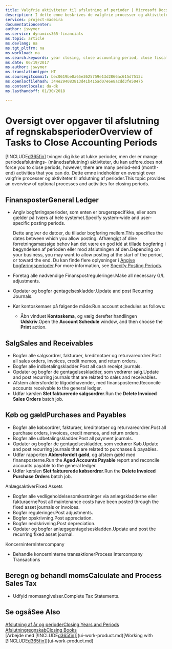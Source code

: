 ```yaml
---
title: Valgfrie aktiviteter til afslutning af perioder | Microsoft Docs
description: I dette emne beskrives de valgfrie processer og aktiviteter til afslutning af regnskabsperioder i Finance and Operations, Business edition.
services: project-madeira
documentationcenter: 
author: jswymer
ms.service: dynamics365-financials
ms.topic: article
ms.devlang: na
ms.tgt_pltfrm: na
ms.workload: na
ms.search.keywords: year closing, close accounting period, close fiscal year, aging, creditor payments, vendor payments
ms.date: 06/19/2017
ms.author: jswymer
ms.translationtype: HT
ms.sourcegitcommit: bec0619be0a65e3625759e13d2866ac615d7513c
ms.openlocfilehash: 344e294083813d41b415ad07e6e8acdd3fe5047b
ms.contentlocale: da-dk
ms.lasthandoff: 01/30/2018

---
```

# <a name="overview-of-tasks-to-close-accounting-periods"></a><span data-ttu-id="6f908-103">Oversigt over opgaver til afslutning af regnskabsperioder</span><span class="sxs-lookup"><span data-stu-id="6f908-103">Overview of Tasks to Close Accounting Periods</span></span>
[!INCLUDE[d365fin](includes/d365fin_md.md)] <span data-ttu-id="6f908-104"> tvinger dig ikke at lukke perioder, men der er mange periodeafslutnings- (månedsafslutning) aktiviteter, du kan udføre.</span><span class="sxs-lookup"><span data-stu-id="6f908-104">does not force you to close periods, however, there are many period-end (month-end) activities that you can do.</span></span> <span data-ttu-id="6f908-105">Dette emne indeholder en oversigt over valgfrie processer og aktiviteter til afslutning af perioder.</span><span class="sxs-lookup"><span data-stu-id="6f908-105">This topic provides an overview of optional processes and activities for closing periods.</span></span>  

## <a name="general-ledger"></a><span data-ttu-id="6f908-106">Finansposter</span><span class="sxs-lookup"><span data-stu-id="6f908-106">General Ledger</span></span>
* <span data-ttu-id="6f908-107">Angiv bogføringsperioder, som enten er brugerspecifikke, eller som gælder på tværs af hele systemet.</span><span class="sxs-lookup"><span data-stu-id="6f908-107">Specify system-wide and user-specific posting periods.</span></span>  

    <span data-ttu-id="6f908-108">Dette angiver de datoer, du tillader bogføring mellem.</span><span class="sxs-lookup"><span data-stu-id="6f908-108">This specifies the dates between which you allow posting.</span></span> <span data-ttu-id="6f908-109">Afhængigt af dine forretningsmæssige behov kan det være en god idé at tillade bogføring i begyndelsen af perioden eller mod afslutningen af den.</span><span class="sxs-lookup"><span data-stu-id="6f908-109">Depending on your business, you may want to allow posting at the start of the period, or toward the end.</span></span> <span data-ttu-id="6f908-110">Du kan finde flere oplysninger i [Angive bogføringsperioder](finance-how-specify-posting-periods.md).</span><span class="sxs-lookup"><span data-stu-id="6f908-110">For more information, see [Specify Posting Periods](finance-how-specify-posting-periods.md).</span></span>  
* <span data-ttu-id="6f908-111">Foretag alle nødvendige Finanspostreguleringer.</span><span class="sxs-lookup"><span data-stu-id="6f908-111">Make all necessary G/L adjustments.</span></span>  
* <span data-ttu-id="6f908-112">Opdater og bogfør gentagelseskladder.</span><span class="sxs-lookup"><span data-stu-id="6f908-112">Update and post Recurring Journals.</span></span>  
  <!--* Process Consolidations-->
* <span data-ttu-id="6f908-113">Kør kontoskemaer på følgende måde:</span><span class="sxs-lookup"><span data-stu-id="6f908-113">Run account schedules as follows:</span></span>  
  * <span data-ttu-id="6f908-114">Åbn vinduet **Kontoskema**, og vælg derefter handlingen **Udskriv**.</span><span class="sxs-lookup"><span data-stu-id="6f908-114">Open the **Account Schedule** window, and then choose the **Print** action.</span></span>  

## <a name="sales-and-receivables"></a><span data-ttu-id="6f908-115">Salg</span><span class="sxs-lookup"><span data-stu-id="6f908-115">Sales and Receivables</span></span>
* <span data-ttu-id="6f908-116">Bogfør alle salgsordrer, fakturaer, kreditnotaer og returvareordrer.</span><span class="sxs-lookup"><span data-stu-id="6f908-116">Post all sales orders, invoices, credit memos, and return orders.</span></span>  
* <span data-ttu-id="6f908-117">Bogfør alle indbetalingskladder.</span><span class="sxs-lookup"><span data-stu-id="6f908-117">Post all cash receipt journals.</span></span>  
* <span data-ttu-id="6f908-118">Opdater og bogfør de gentagelseskladder, som vedrører salg.</span><span class="sxs-lookup"><span data-stu-id="6f908-118">Update and post recurring journals that are related to sales and receivables.</span></span>  
* <span data-ttu-id="6f908-119">Afstem aldersfordelte tilgodehavender, med finansposterne.</span><span class="sxs-lookup"><span data-stu-id="6f908-119">Reconcile accounts receivable to the general ledger.</span></span>  
* <span data-ttu-id="6f908-120">Udfør kørslen **Slet fakturerede salgsordrer**.</span><span class="sxs-lookup"><span data-stu-id="6f908-120">Run the **Delete Invoiced Sales Orders** batch job.</span></span>  

## <a name="purchases-and-payables"></a><span data-ttu-id="6f908-121">Køb og gæld</span><span class="sxs-lookup"><span data-stu-id="6f908-121">Purchases and Payables</span></span>
* <span data-ttu-id="6f908-122">Bogfør alle købsordrer, fakturaer, kreditnotaer og returvareordrer.</span><span class="sxs-lookup"><span data-stu-id="6f908-122">Post all purchase orders, invoices, credit memos, and return orders.</span></span>  
* <span data-ttu-id="6f908-123">Bogfør alle udbetalingskladder.</span><span class="sxs-lookup"><span data-stu-id="6f908-123">Post all payment journals.</span></span>  
* <span data-ttu-id="6f908-124">Opdater og bogfør de gentagelseskladder, som vedrører Køb.</span><span class="sxs-lookup"><span data-stu-id="6f908-124">Update and post recurring journals that are related to purchases & payables.</span></span>  
* <span data-ttu-id="6f908-125">Udfør rapporten **Aldersfordelt gæld**, og afstem gæld med finansposterne.</span><span class="sxs-lookup"><span data-stu-id="6f908-125">Run the **Aged Accounts Payable** report and reconcile accounts payable to the general ledger.</span></span>  
* <span data-ttu-id="6f908-126">Udfør kørslen **Slet fakturerede købsordrer**.</span><span class="sxs-lookup"><span data-stu-id="6f908-126">Run the **Delete Invoiced Purchase Orders** batch job.</span></span>  

<span data-ttu-id="6f908-127">Anlægsaktiver</span><span class="sxs-lookup"><span data-stu-id="6f908-127">Fixed Assets</span></span>
* <span data-ttu-id="6f908-128">Bogfør alle vedligeholdelsesomkostninger via anlægskladderne eller fakturaerne</span><span class="sxs-lookup"><span data-stu-id="6f908-128">Post all maintenance costs have been posted through the fixed asset journals or invoices.</span></span>
* <span data-ttu-id="6f908-129">Bogfør reguleringer.</span><span class="sxs-lookup"><span data-stu-id="6f908-129">Post adjustments.</span></span>
* <span data-ttu-id="6f908-130">Bogfør opskrivning.</span><span class="sxs-lookup"><span data-stu-id="6f908-130">Post appreciation.</span></span>
* <span data-ttu-id="6f908-131">Bogfør nedskrivning.</span><span class="sxs-lookup"><span data-stu-id="6f908-131">Post depreciation.</span></span>
* <span data-ttu-id="6f908-132">Opdater og bogfør anlægsgentagelseskladden.</span><span class="sxs-lookup"><span data-stu-id="6f908-132">Update and post the recurring fixed asset journal.</span></span>

<span data-ttu-id="6f908-133">Koncernintern</span><span class="sxs-lookup"><span data-stu-id="6f908-133">Intercompany</span></span>
* <span data-ttu-id="6f908-134">Behandle koncerninterne transaktioner</span><span class="sxs-lookup"><span data-stu-id="6f908-134">Process Intercompany Transactions</span></span>

## <a name="calculate-and-process-sales-tax"></a><span data-ttu-id="6f908-135">Beregn og behandl moms</span><span class="sxs-lookup"><span data-stu-id="6f908-135">Calculate and Process Sales Tax</span></span>
* <span data-ttu-id="6f908-136">Udfyld momsangivelser.</span><span class="sxs-lookup"><span data-stu-id="6f908-136">Complete Tax Statements.</span></span>  

## <a name="see-also"></a><span data-ttu-id="6f908-137">Se også</span><span class="sxs-lookup"><span data-stu-id="6f908-137">See Also</span></span>
[<span data-ttu-id="6f908-138">Afslutning af år og perioder</span><span class="sxs-lookup"><span data-stu-id="6f908-138">Closing Years and Periods</span></span>](year-close-years-periods.md)  
[<span data-ttu-id="6f908-139">Afslutningregnskab</span><span class="sxs-lookup"><span data-stu-id="6f908-139">Closing Books</span></span>](year-close-books.md)  
<span data-ttu-id="6f908-140">[Arbejde med [!INCLUDE[d365fin](includes/d365fin_md.md)]](ui-work-product.md)</span><span class="sxs-lookup"><span data-stu-id="6f908-140">[Working with [!INCLUDE[d365fin](includes/d365fin_md.md)]](ui-work-product.md)</span></span>

